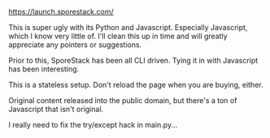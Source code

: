 https://launch.sporestack.com/

This is super ugly with its Python and Javascript. Especially Javascript, which I know very little of. I'll clean this up in time and will greatly appreciate any pointers or suggestions.

Prior to this, SporeStack has been all CLI driven. Tying it in with Javascript has been interesting.

This is a stateless setup. Don't reload the page when you are buying, either.

Original content released into the public domain, but there's a ton of Javascript that isn't original.

I really need to fix the try/except hack in main.py...
